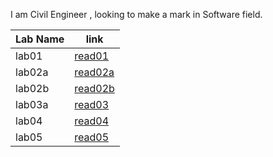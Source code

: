 I am Civil Engineer , looking to make a mark in Software field.


| Lab Name       | link |
| ----------- | ----------- |
| lab01      | [read01](read01.md)|
| lab02a   | [read02a](lab02a.md)        |
|  lab02b      | [read02b](read01.md)|
|  lab03a      | [read03](readme03.md)|
|  lab04      | [read04](read04.md)|
|  lab05      | [read05](read05.md)|